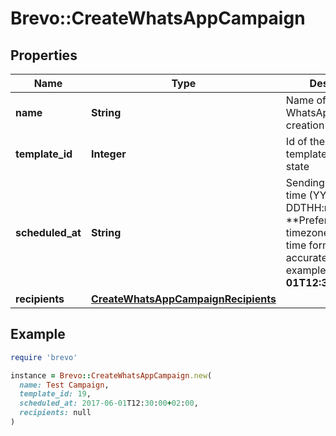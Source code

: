 # Brevo::CreateWhatsAppCampaign

## Properties

| Name | Type | Description | Notes |
| ---- | ---- | ----------- | ----- |
| **name** | **String** | Name of the WhatsApp campaign creation |  |
| **template_id** | **Integer** | Id of the WhatsApp template in **approved** state |  |
| **scheduled_at** | **String** | Sending UTC date-time (YYYY-MM-DDTHH:mm:ss.SSSZ). **Prefer to pass your timezone in date-time format for accurate result.For example: **2017-06-01T12:30:00+02:00**  |  |
| **recipients** | [**CreateWhatsAppCampaignRecipients**](CreateWhatsAppCampaignRecipients.md) |  |  |

## Example

```ruby
require 'brevo'

instance = Brevo::CreateWhatsAppCampaign.new(
  name: Test Campaign,
  template_id: 19,
  scheduled_at: 2017-06-01T12:30:00+02:00,
  recipients: null
)
```

